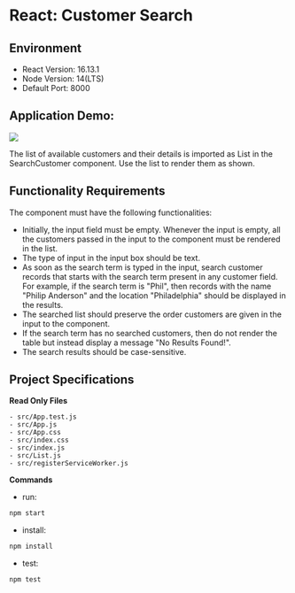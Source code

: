 # React: Customer Search

## Environment 

- React Version: 16.13.1
- Node Version: 14(LTS)
- Default Port: 8000

## Application Demo:

![](https://hrcdn.net/s3_pub/istreet-assets/APWexJLC9i9cRlAMHWroOg/Screen-Recording-2022-10-21-at-3.gif)

The list of available customers and their details is imported as List in the SearchCustomer component. Use the list to render them as shown.

## Functionality Requirements

The component must have the following functionalities:

- Initially, the input field must be empty. Whenever the input is empty, all the customers passed in the input to the component must be rendered in the       list.
- The type of input in the input box should be text.
- As soon as the search term is typed in the input, search customer records that starts with the search term present in any customer field. For example, if   the search term is "Phil", then records with the name "Philip Anderson" and the location "Philadelphia" should be displayed in the results.
- The searched list should preserve the order customers are given in the input to the component.
- If the search term has no searched customers, then do not render the table but instead display a message "No Results Found!".
- The search results should be case-sensitive.

## Project Specifications

**Read Only Files**

    - src/App.test.js
    - src/App.js
    - src/App.css
    - src/index.css
    - src/index.js
    - src/List.js
    - src/registerServiceWorker.js


**Commands**
- run: 
```bash
npm start
```
- install: 
```bash
npm install
```
- test: 
```bash
npm test
```
